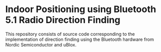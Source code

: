 # Indoor Positioning using Bluetooth 5.1 Radio Direction Finding
This repository consists of source code corresponding to the implementation of direction finding using the Bluetooth hardware from Nordic Semiconductor and uBlox.
